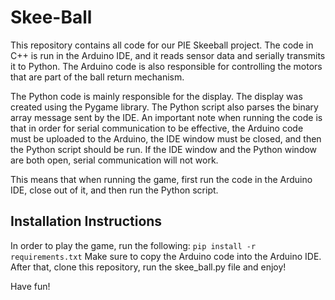# Skee-Ball

This repository contains all code for our PIE Skeeball project. The code in C++ is
run in the Arduino IDE, and it reads sensor data and serially transmits it to
Python. The Arduino code is also responsible for controlling the motors that
are part of the ball return mechanism. 

The Python code is mainly responsible for the display. The display was created
using the Pygame library. The Python script also parses the binary array message
sent by the IDE. An important note when running the code is that in order
for serial communication to be effective, the Arduino code must be uploaded to
the Arduino, the IDE window must be closed, and then the Python script should
be run. If the IDE window and the Python window are both open, serial communication
will not work. 

This means that when running the game, first run the code in the Arduino IDE, close
out of it, and then run the Python script.

## Installation Instructions
In order to play the game, run the following:
```pip install -r requirements.txt```
Make sure to copy the
Arduino code into the Arduino IDE. After that, clone this repository, run the
skee_ball.py file and enjoy!

Have fun!
